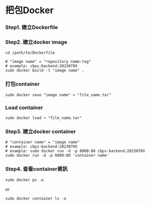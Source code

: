 # 把包Docker

### Step1. 建立Dockerfile

### Step2. 建立docker image

```shell
cd /path/to/Dockerfile

# "image name" = "repository name:tag"
# example: cbps-backend:2023070X
sudo docker build -t "image name" .
```

### 打包container

```shell
sudo docker save "image name" > "file_name.tar"
```
### Load container

```shell
sudo docker load < "file_name.tar"
```

### Step3. 建立docker container

```shell
# "container name" = "image name"
# example: cbps-backend:2023070X
# example: sudo docker run -d -p 8000:80 cbps-backend:2023070X
sudo docker run -d -p 8000:80 'container name'
```

### Step4. 查看container資訊

```shell
sudo docker ps -a
```

or

```shell
sudo docker container ls -a
```